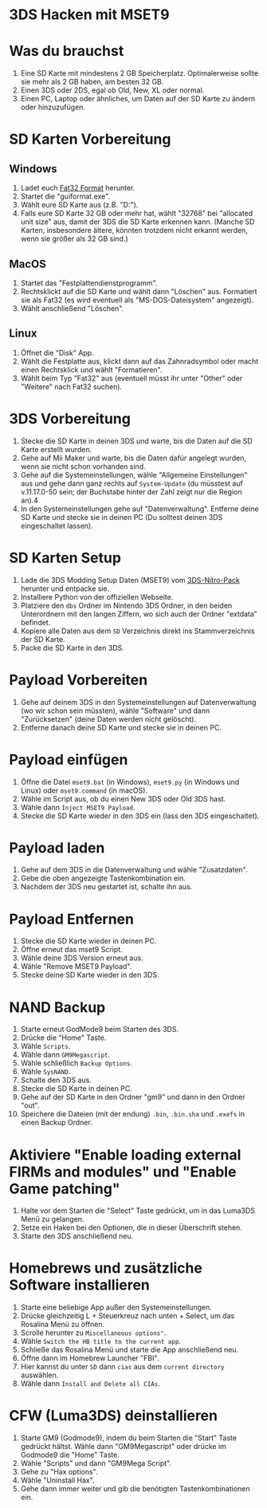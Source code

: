 # **3DS Hacken mit MSET9**

# Was du brauchst

1. Eine SD Karte mit mindestens 2 GB Speicherplatz. Optimalerweise sollte sie mehr als 2 GB haben, am besten 32 GB.
2. Einen 3DS oder 2DS, egal ob Old, New, XL oder normal.
3. Einen PC, Laptop oder ähnliches, um Daten auf der SD Karte zu ändern oder hinzuzufügen.

# SD Karten Vorbereitung

## Windows

1. Ladet euch [Fat32 Format](http://ridgecrop.co.uk/index.htm?guiformat.htm) herunter.
2. Startet die "guiformat.exe".
3. Wählt eure SD Karte aus (z.B. "D:").
4. Falls eure SD Karte 32 GB oder mehr hat, wählt "32768" bei "allocated unit size" aus, damit der 3DS die SD Karte erkennen kann. (Manche SD Karten, insbesondere ältere, könnten trotzdem nicht erkannt werden, wenn sie größer als 32 GB sind.)

## MacOS

1. Startet das "Festplattendienstprogramm".
2. Rechtsklickt auf die SD Karte und wählt dann "Löschen" aus. Formatiert sie als Fat32 (es wird eventuell als "MS-DOS-Dateisystem" angezeigt).
3. Wählt anschließend "Löschen".

## Linux

1. Öffnet die "Disk" App.
2. Wählt die Festplatte aus, klickt dann auf das Zahnradsymbol oder macht einen Rechtsklick und wählt "Formatieren".
3. Wählt beim Typ "Fat32" aus (eventuell müsst ihr unter "Other" oder "Weitere" nach Fat32 suchen).

# 3DS Vorbereitung

1. Stecke die SD Karte in deinen 3DS und warte, bis die Daten auf die SD Karte erstellt wurden.
2. Gehe auf Mii Maker und warte, bis die Daten dafür angelegt wurden, wenn sie nicht schon vorhanden sind.
3. Gehe auf die Systemeinstellungen, wähle "Allgemeine Einstellungen" aus und gehe dann ganz rechts auf `System-Update` (du müsstest auf v.11.17.0-50 sein; der Buchstabe hinter der Zahl zeigt nur die Region an).4
4. In den Systemeinstellungen gehe auf "Datenverwaltung". Entferne deine SD Karte und stecke sie in deinen PC (Du solltest deinen 3DS eingeschaltet lassen).

# SD Karten Setup

1. Lade die 3DS Modding Setup Daten (MSET9) vom [3DS-Nitro-Pack](https://github.com/Nico-Shock/3DS-Nitro-Pack) herunter und entpacke sie.
2. Installiere Python von der offiziellen Webseite.
3. Platziere den `dbs` Ordner im Nintendo 3DS Ordner, in den beiden Unterordnern mit den langen Ziffern, wo sich auch der Ordner "extdata" befindet.
4. Kopiere alle Daten aus dem `SD` Verzeichnis direkt ins Stammverzeichnis der SD Karte.
5. Packe die SD Karte in den 3DS.

# Payload Vorbereiten

1. Gehe auf deinem 3DS in den Systemeinstellungen auf Datenverwaltung (wo wir schon sein müssten), wähle "Software" und dann "Zurücksetzen" (deine Daten werden nicht gelöscht).
2. Entferne danach deine SD Karte und stecke sie in deinen PC.

# Payload einfügen

1. Öffne die Datei `mset9.bat` (in Windows), `mset9.py` (in Windows und Linux) oder `mset9.command` (in macOS).
2. Wähle im Script aus, ob du einen New 3DS oder Old 3DS hast.
3. Wähle dann `Inject MSET9 Payload`.
4. Stecke die SD Karte wieder in den 3DS ein (lass den 3DS eingeschaltet).

# Payload laden

1. Gehe auf dem 3DS in die Datenverwaltung und wähle "Zusatzdaten".
2. Gebe die oben angezeigte Tastenkombination ein.
3. Nachdem der 3DS neu gestartet ist, schalte ihn aus.

# Payload Entfernen

1. Stecke die SD Karte wieder in deinen PC.
2. Öffne erneut das mset9 Script.
3. Wähle deine 3DS Version erneut aus.
4. Wähle "Remove MSET9 Payload".
5. Stecke deine SD Karte wieder in den 3DS.

# NAND Backup

1. Starte erneut GodMode9 beim Starten des 3DS.
2. Drücke die "Home" Taste.
3. Wähle `Scripts`.
4. Wähle dann `GM9Megascript`.
5. Wähle schließlich `Backup Options`.
6. Wähle `SysNAND`.
7. Schalte den 3DS aus.
8. Stecke die SD Karte in deinen PC.
9. Gehe auf der SD Karte in den Ordner "gm9" und dann in den Ordner "out".
10. Speichere die Dateien (mit der endung) `.bin`, `.bin.sha` und `.exefs` in einen Backup Ordner.

# Aktiviere "Enable loading external FIRMs and modules" und "Enable Game patching"

1. Halte vor dem Starten die "Select" Taste gedrückt, um in das Luma3DS Menü zu gelangen.
2. Setze ein Haken bei den Optionen, die in dieser Überschrift stehen.
3. Starte den 3DS anschließend neu.

# Homebrews und zusätzliche Software installieren

1. Starte eine beliebige App außer den Systemeinstellungen.
2. Drücke gleichzeitig L + Steuerkreuz nach unten + Select, um das Rosalina Menü zu öffnen.
3. Scrolle herunter zu `Miscellaneous options"`.
4. Wähle `Switch the HB title to the current app`.
5. Schließe das Rosalina Menü und starte die App anschließend neu.
6. Öffne dann im Homebrew Launcher "FBI".
7. Hier kannst du unter `SD` dann `cias` aus dem `current directory` auswählen.
8. Wähle dann `Install and Delete all CIAs`.


# CFW (Luma3DS) deinstallieren

1. Starte GM9 (Godmode9), indem du beim Starten die "Start" Taste gedrückt hältst. Wähle dann "GM9Megascript" oder drücke im Godmode9 die "Home" Taste.
2. Wähle "Scripts" und dann "GM9Mega Script".
3. Gehe zu "Hax options".
4. Wähle "Uninstall Hax".
5. Gehe dann immer weiter und gib die benötigten Tastenkombinationen ein.
